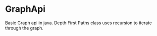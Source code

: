 # GraphApi
Basic Graph api in java.
Depth First Paths class uses recursion to iterate through the graph.
